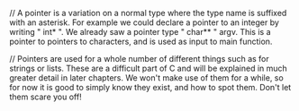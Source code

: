 // A pointer is a variation on a normal type where the type name is suffixed with an asterisk. For example we could declare a pointer to an integer by writing " int* ". We already saw a pointer type " char** " argv. This is a pointer to pointers to characters, and is used as input to main function.

// Pointers are used for a whole number of different things such as for strings or lists. These are a difficult part of C and will be explained in much greater detail in later chapters. We won't make use of them for a while, so for now it is good to simply know they exist, and how to spot them. Don't let them scare you off!

